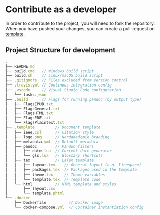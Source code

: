 # Contribute as a developer

In order to contribute to the project, you will need to fork the repository. When you have pushed your changes, you can create a
pull-request on [template](https://github.com/TexNAK/Science-Paper-Template).

## Project Structure for development

```javascript
.
├── README.md
├── build.cmd   // Windows build script
├── build.sh    // Linux/macOS build script
├── .gitignore  // Files excluded from version control
├── .travis.yml // Continous integration config
├── .vscode     // Visual Studio Code configuration
│   └── tasks.json
├── .build      // Flags for running pandoc (by output type)
│   ├── FlagsEPUB.txt
│   ├── FlagsGeneral.txt
│   ├── FlagsHTML.txt
│   ├── FlagsPDF.txt
│   └── FlagsPlaintext.txt
├── .template         // Document template
│   ├── ieee.csl      // Citation style
│   ├── logo.png      // Nordakademie branding
│   ├── metadata.yml  // Default metadata
│   ├── pandoc        // Pandoc filters
│   │   ├── date.lua  // Current date generator
│   │   └── gls.lua   // Glossary shortcuts
│   ├── tex           // LaTeX template
│   │   ├── layout.tex    // General layout (e.g. linespace)
│   │   ├── packages.tex  // Packages used in the template
│   │   ├── theme.tex     // Theme variables
│   │   └── template.tex  // Template code
│   └── html          // HTML template and styles
│       ├── layout.css
│       └── template.phtml
└── .docker
    ├── Dockerfile          // Docker image
    └── docker-compose.yml  // Container instantiation config
```
